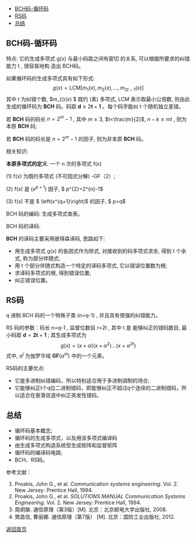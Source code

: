 - [BCH码-循环码](#bch码-循环码)
- [RS码](#rs码)
- [总结](#总结)


## BCH码-循环码

特点: 它的生成多项式  g(x)  与最小码距之间有密切 的关系, 可以根据所要求的纠错能力  t , 很容易地构 造出 BCH码。

如果循环码的生成多项式具有如下形式:
$$
g(x)=\mathrm{LCM}\left[m_{1}(x), m_{2}(x), \ldots, m_{2 t-1}(x)\right]
$$
其中  t  为纠错个数,  $m_{i}(x) $ 既约 (素) 多项式,  $\mathrm{LCM}$  表示取最小公倍数, 则由此生成的循环码为  $\mathbf{B C H}$  码。码距  $\boldsymbol{d} \geq 2 \boldsymbol{t}+\mathbf{1}$ 。每个码字能纠  $\mathrm{t}$  个随机独立差错。

若  $\mathbf{B C H}$  码的码长  $n=2^{m}-1$ , 其中  $m \geq 3$, $t<\frac{m}{2}$, $n-k \leq m t$ , 则为本原  $\mathbf{B C H}$  码;

若  $\mathbf{B C H}$  码的码长是  $n=2^{m}-1$  的因子, 则为非本原  $\mathbf{B C H}$  码。

相关知识: 

**本原多项式的定义**: 一个  n  次的多项式  f(x) 

(1)  f(x)  为既约多项式 (不可因式分解) -GF（2）;

(2)  f(x)  是  $\left(x^{p+1}\right)$  因子, $ p^{2}=2^{n}-1$ 

(3)  f(x)  不是 $ \left(x^{q+1}\right)$  的因子, $ p>q$ 

 $\mathrm{BCH}$  码的编码: 生成多项式查表。

 $\mathrm{BCH}$  码的译码: 

 $\mathbf{B C H}$  的译码主要采用彼得森译码, 思路如下:

- 用生成多项式  g(x)  的各因式作为除式, 对接收到的码多项式求余, 得到  t  个余式, 称为部分伴随式;
- 用  t  个部分伴随式构造一个特定的译码多项式, 它以错误位置数为根;
- 求译码多项式的根, 得到错误位置;
- 纠正错误位置。



## RS码

q  进制  $\mathrm{BCH}$  码的一个特殊子类  (n=q-1) , 并且具有很强的纠错能力。

$\mathrm{RS}$  码的参数：码长  n=q-1 , 监督位数目  r=2t , 其中  t  是 能够纠正的错码数目, 最小码距  $\boldsymbol{d}=\mathbf{2 t}+\mathbf{1}$ ; 其生成多项式为
$$
g(x)=(x+\alpha)\left(x+\alpha^{2}\right) \ldots\left(x+\alpha^{2 t}\right)
$$
式中,  $\alpha^{i}$  为伽罗华域  $\mathbf{G F}\left(\alpha^{m}\right)$  中的一个元素。

RS码的主要优点:

+ 它是多进制纠错编码，所以特别适合用于多进制调制的场合;
+ 它能够纠正t个q位二进制错码，即能够纠正不超过q个连续的二进制错码，所以适合在衰落信道中纠正突发性错码。

## 总结

+ 循环码基本概念;
+ 循环码的生成多项式，以及用该多项式编译码
+ 由生成多项式构造系统型生成矩阵和监督矩阵
+ 循环码的编译码电路;
+ BCH、RS码。





参考文献：

1. Proakis, John G., et al. *Communication systems engineering*. Vol. 2. New Jersey: Prentice Hall, 1994.
2. Proakis, John G., et al. *SOLUTIONS MANUAL Communication Systems Engineering*. Vol. 2. New Jersey: Prentice Hall, 1994.
3. 周炯槃. 通信原理（第3版）[M\]. 北京：北京邮电大学出版社, 2008.
4. 樊昌信, 曹丽娜. 通信原理（第7版） [M\]. 北京：国防工业出版社, 2012.



[返回首页](https://github.com/timerring/information-theory)